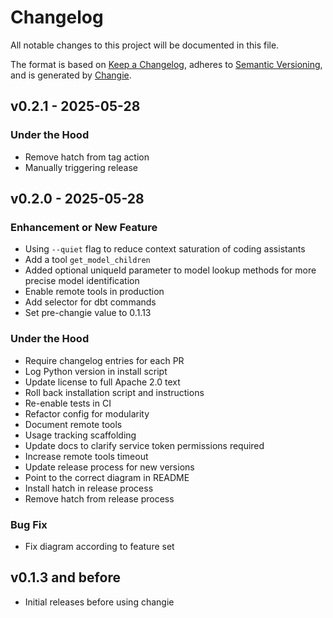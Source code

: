 # Changelog

All notable changes to this project will be documented in this file.

The format is based on [Keep a Changelog](https://keepachangelog.com/en/1.0.0/),
adheres to [Semantic Versioning](https://semver.org/spec/v2.0.0.html),
and is generated by [Changie](https://github.com/miniscruff/changie).


## v0.2.1 - 2025-05-28
### Under the Hood
* Remove hatch from tag action
* Manually triggering release

## v0.2.0 - 2025-05-28
### Enhancement or New Feature
* Using `--quiet` flag to reduce context saturation of coding assistants
* Add a tool `get_model_children`
* Added optional uniqueId parameter to model lookup methods for more precise model identification
* Enable remote tools in production
* Add selector for dbt commands
* Set pre-changie value to 0.1.13
### Under the Hood
* Require changelog entries for each PR
* Log Python version in install script
* Update license to full Apache 2.0 text
* Roll back installation script and instructions
* Re-enable tests in CI
* Refactor config for modularity
* Document remote tools
* Usage tracking scaffolding
* Update docs to clarify service token permissions required
* Increase remote tools timeout
* Update release process for new versions
* Point to the correct diagram in README
* Install hatch in release process
* Remove hatch from release process
### Bug Fix
* Fix diagram according to feature set

## v0.1.3 and before
* Initial releases before using changie
